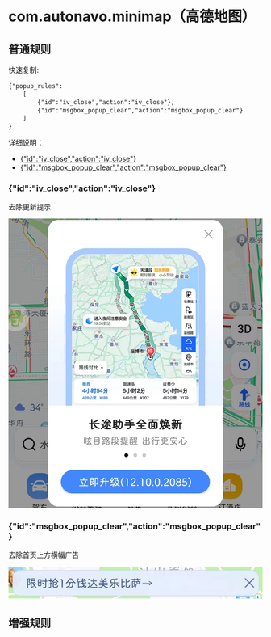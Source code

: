 # com.autonavo.minimap（高德地图）

## 普通规则

快速复制:
```
{"popup_rules":
    [
        {"id":"iv_close","action":"iv_close"},
        {"id":"msgbox_popup_clear","action":"msgbox_popup_clear"}
    ]
}
```

详细说明：
- [{"id":"iv_close","action":"iv_close"}](#idiv_closeactioniv_close)
- [{"id":"msgbox_popup_clear","action":"msgbox_popup_clear"}](#idmsgbox_popup_clearactionmsgbox_popup_clear)


### {"id":"iv_close","action":"iv_close"}
去除更新提示

![](./assets/iv_close.jpg)

### {"id":"msgbox_popup_clear","action":"msgbox_popup_clear"}
去除首页上方横幅广告

![](./assets/msgbox_popup_clear.jpg)

## 增强规则